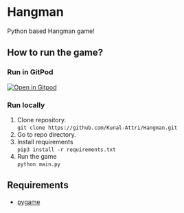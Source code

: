 # Hangman
Python based Hangman game!

## How to run the game?
### Run in GitPod
[![Open in Gitpod](https://gitpod.io/button/open-in-gitpod.svg)](https://gitpod.io/#https://github.com/kunal-attri/Hangman/blobmmaster/main.py)

### Run locally
1. Clone repository.<br>
	`git clone https://github.com/Kunal-Attri/Hangman.git`
2. Go to repo directory.
3. Install requirements<br>
	`pip3 install -r requirements.txt`
4. Run the game<br>
	`python main.py`

## Requirements
- [pygame](https://www.pygame.org/docs)

